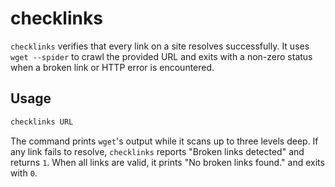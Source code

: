 # checklinks

`checklinks` verifies that every link on a site resolves successfully. It uses `wget --spider` to crawl the provided URL and exits with a non-zero status when a broken link or HTTP error is encountered.

## Usage

```bash
checklinks URL
```

The command prints `wget`'s output while it scans up to three levels deep. If any link fails to resolve, `checklinks` reports "Broken links detected" and returns `1`. When all links are valid, it prints "No broken links found." and exits with `0`.
